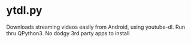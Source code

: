 # ytdl.py
Downloads streaming videos easily from Android, using youtube-dl.  Run thru QPython3. No dodgy 3rd party apps to install
